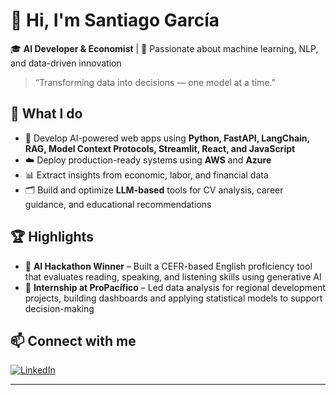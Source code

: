 
# 👋 Hi, I'm Santiago García

🎓 **AI Developer & Economist** | 🧠 Passionate about machine learning, NLP, and data-driven innovation

> “Transforming data into decisions — one model at a time.”


## 🚀 What I do

- 🧠 Develop AI-powered web apps using **Python, FastAPI, LangChain, RAG, Model Context Protocols, Streamlit, React, and JavaScript**
- ☁️ Deploy production-ready systems using **AWS** and **Azure**
- 📊 Extract insights from economic, labor, and financial data
- 🗂️ Build and optimize **LLM-based** tools for CV analysis, career guidance, and educational recommendations

## 🏆 Highlights

- 🥇 **AI Hackathon Winner** – Built a CEFR-based English proficiency tool that evaluates reading, speaking, and listening skills using generative AI
- 💼 **Internship at ProPacífico** – Led data analysis for regional development projects, building dashboards and applying statistical models to support decision-making

## 📫 Connect with me

[![LinkedIn](https://img.shields.io/badge/LinkedIn-Santiago%20García-blue?logo=linkedin&style=flat-square)](https://www.linkedin.com/in/santiago-garcia-m/)

---

